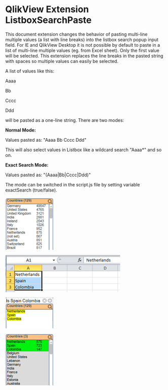 QlikView Extension ListboxSearchPaste
=====================================

This document extension changes the behavior of pasting multi-line multiple values (a list with line breaks) into the listbox search popup input field. 
For IE and QlikView Desktop it is not possible by default to paste in a list of multi-line multiple values (eg. from Excel sheet). Only the first value will be selected.
This extension replaces the line breaks in the pasted string with spaces so multiple values can easily be selected.

A list of values like this:

Aaaa

Bb

Cccc

Ddd

will be pasted as a one-line string. There are two modes:

**Normal Mode:**

Values pasted as: "Aaaa Bb Cccc Ddd"

This will also select values in Listbox like a wildcard search "Aaaa*" and so on.

**Exact Search Mode:**

Values pasted as: "(Aaaa|Bb|Cccc|Ddd)"

The mode can be switched in the script.js file by setting variable exactSearch (true/false).

![QlikView Extension ListboxSearchPaste](screenshot.PNG)

![QlikView Extension ListboxSearchPaste](screenshot2.PNG)

![QlikView Extensions ListboxSearchPaste](screenshot3.PNG)

![QlikView Extensions ListboxSearchPaste](screenshot4.PNG)
